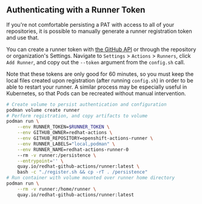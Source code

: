 ## Authenticating with a Runner Token

If you're not comfortable persisting a PAT with access to all of your repositories, it is possible to manually generate a runner registration token and use that.

You can create a runner token with [the GitHub API](https://docs.github.com/en/rest/reference/actions#create-a-registration-token-for-an-organization) or through the repository or organization's Settings. Navigate to `Settings` > `Actions` > `Runners`, click `Add Runner`, and copy out the `--token` argument from the `config.sh` call.

Note that these tokens are only good for 60 minutes, so you must keep the local files created upon registration (after running `config.sh`) in order to be able to restart your runner. A similar process may be especially useful in Kubernetes, so that Pods can be recreated without manual intervention.

```sh
# Create volume to persist authentication and configuration
podman volume create runner
# Perform registration, and copy artifacts to volume
podman run \
    --env RUNNER_TOKEN=$RUNNER_TOKEN \
    --env GITHUB_OWNER=redhat-actions \
    --env GITHUB_REPOSITORY=openshift-actions-runner \
    --env RUNNER_LABELS="local,podman" \
    --env RUNNER_NAME=redhat-actions-runner-0
    --rm -v runner:/persistence \
    --entrypoint='' \
    quay.io/redhat-github-actions/runner:latest \
    bash -c "./register.sh && cp -rT . /persistence"
# Run container with volume mounted over runner home directory
podman run \
    --rm -v runner:/home/runner \
    quay.io/redhat-github-actions/runner:latest
```
